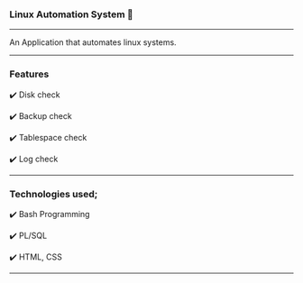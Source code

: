 ### Linux Automation System 🎉

<hr></hr>

An Application that automates linux systems.

<hr></hr>

### Features

✔️ Disk check

✔️ Backup check

✔️ Tablespace check

✔️ Log check

<hr></hr>

### Technologies used;

✔️ Bash Programming

✔️ PL/SQL

✔️ HTML, CSS

<hr></hr>
